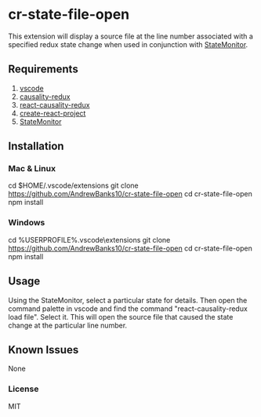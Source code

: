 # cr-state-file-open
This extension will display a source file at the line number associated with a specified redux state change when used in conjunction with [StateMonitor](https://github.com/AndrewBanks10/StateMonitor).

## Requirements

1. [vscode](https://code.visualstudio.com/)
2. [causality-redux](https://github.com/AndrewBanks10/causality-redux)
3. [react-causality-redux](https://github.com/AndrewBanks10/react-causality-redux)
4. [create-react-project](https://github.com/AndrewBanks10/create-react-project)
5. [StateMonitor](https://github.com/AndrewBanks10/StateMonitor)

## Installation

### Mac & Linux
cd $HOME/.vscode/extensions
git clone https://github.com/AndrewBanks10/cr-state-file-open
cd cr-state-file-open
npm install

### Windows
cd %USERPROFILE%\.vscode\extensions
git clone https://github.com/AndrewBanks10/cr-state-file-open
cd cr-state-file-open
npm install

## Usage
Using the StateMonitor, select a particular state for details. Then open the command palette in vscode and find the command "react-causality-redux load file". Select it. This will open the source file that caused the state change at the particular line number. 

## Known Issues
None

### License
MIT


